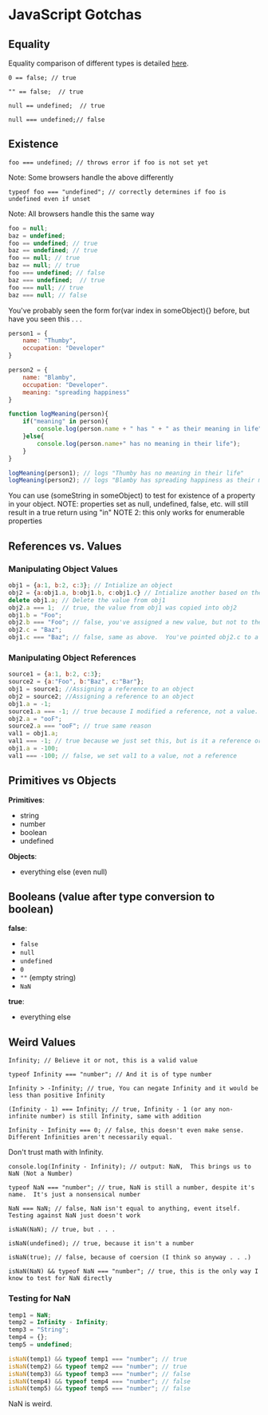 # JavaScript Gotchas

## Equality
Equality comparison of different types is detailed [here](http://www.ecma-international.org/ecma-262/5.1/#sec-11.9.3
).

`0 == false; // true`

`"" == false;  // true`

`null == undefined;  // true`

`null === undefined;// false`

## Existence
`foo === undefined; // throws error if foo is not set yet`

Note:  Some browsers handle the above differently

`typeof foo === "undefined"; // correctly determines if foo is undefined even if unset`

Note:  All browsers handle this the same way

```javascript
foo = null;
baz = undefined;
foo == undefined; // true
baz == undefined; // true
foo == null; // true
baz == null; // true
foo === undefined; // false
baz === undefined;  // true
foo === null; // true
baz === null; // false
```

You've probably seen the form for(var index in someObject){} before, but have you seen this . . .

```javascript
person1 = {
	name: "Thumby",
	occupation: "Developer"
}

person2 = {
	name: "Blamby",
	occupation: "Developer".
	meaning: "spreading happiness"
}

function logMeaning(person){
	if("meaning" in person){
		console.log(person.name + " has " + " as their meaning in life");
	}else{
		console.log(person.name+" has no meaning in their life");
	}
}

logMeaning(person1); // logs "Thumby has no meaning in their life"
logMeaning(person2); // logs "Blamby has spreading happiness as their meaning in life"
```

You can use (someString in someObject) to test for existence of a property in your object.
NOTE:  properties set as null, undefined, false, etc. will still result in a true return using "in"
NOTE 2:  this only works for enumerable properties

## References vs. Values

### Manipulating Object Values
```javascript
obj1 = {a:1, b:2, c:3}; // Intialize an object
obj2 = {a:obj1.a, b:obj1.b, c:obj1.c} // Intialize another based on the first one
delete obj1.a; // Delete the value from obj1
obj2.a === 1;  // true, the value from obj1 was copied into obj2
obj1.b = "Foo";
obj2.b === "Foo"; // false, you've assigned a new value, but not to the same memory location.  This may run counter to what you'd expect.
obj2.c = "Baz";
obj1.c === "Baz"; // false, same as above.  You've pointed obj2.c to a new value, but not changed the original object 
```

### Manipulating Object References
```javascript
source1 = {a:1, b:2, c:3};
source2 = {a:"Foo", b:"Baz", c:"Bar"};
obj1 = source1; //Assigning a reference to an object
obj2 = source2; //Assigning a reference to an object
obj1.a = -1;
source1.a === -1; // true because I modified a reference, not a value.  I'm modifying obj1.a which is an object reference
obj2.a = "ooF";
source2.a === "ooF"; // true same reason
val1 = obj1.a;
val1 === -1; // true because we just set this, but is it a reference or a value?
obj1.a = -100;
val1 === -100; // false, we set val1 to a value, not a reference
```

## Primitives vs Objects 

**Primitives**:

- string
- number
- boolean
- undefined

**Objects**:

- everything else (even null)

## Booleans (value after type conversion to boolean)

**false**:

- `false`
- `null`
- `undefined`
- `0`
- `""` (empty string)
- `NaN`

**true**:

- everything else

## Weird Values

`Infinity; // Believe it or not, this is a valid value`

`typeof Infinity === "number"; // And it is of type number`

`Infinity > -Infinity; // true, You can negate Infinity and it would be less than positive Infinity`

`(Infinity - 1) === Infinity; // true, Infinity - 1 (or any non-infinite number) is still Infinity, same with addition`

`Infinity - Infinity === 0; // false, this doesn't even make sense.  Different Infinities aren't necessarily equal.`

Don't trust math with Infinity.

`console.log(Infinity - Infinity); // output: NaN,  This brings us to NaN (Not a Number)`

`typeof NaN === "number"; // true, NaN is still a number, despite it's name.  It's just a nonsensical number`

`NaN === NaN; // false, NaN isn't equal to anything, event itself.  Testing against NaN just doesn't work`

`isNaN(NaN); // true, but . . . `

`isNaN(undefined); // true, because it isn't a number`

`isNaN(true); // false, because of coersion (I think so anyway . . .)`

`isNaN(NaN) && typeof NaN === "number"; // true, this is the only way I know to test for NaN directly`

### Testing for NaN

```javascript
temp1 = NaN;
temp2 = Infinity - Infinity;
temp3 = "String";
temp4 = {};
temp5 = undefined;

isNaN(temp1) && typeof temp1 === "number"; // true
isNaN(temp2) && typeof temp2 === "number"; // true
isNaN(temp3) && typeof temp3 === "number"; // false
isNaN(temp4) && typeof temp4 === "number"; // false
isNaN(temp5) && typeof temp5 === "number"; // false
```
NaN is weird.
